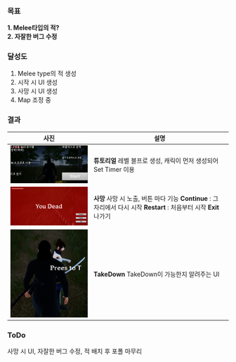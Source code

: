 ### 목표  
**1. Melee타입의 적?**   
**2. 자잘한 버그 수정**

### 달성도
1. Melee type의 적 생성
2. 시작 시 UI 생성
3. 사망 시 UI 생성
4. Map 조정 중


### 결과
|사진|설명|
|---|---|
|<img src = Image/StartInfo.png width = 400px>|**튜토리얼** 레벨 블프로 생성, 캐릭이 먼저 생성되어 Set Timer 이용|
|<img src = Image/Dead.png width = 400px>|**사망** 사망 시 노출, 버튼 마다 기능   **Continue** : 그 자리에서 다시 시작  **Restart** : 처음부터 시작   **Exit** 나가기|
|<img src = Image/TakeDownInfo.png  width = 400px Height = 200px>|**TakeDown**  TakeDown이 가능한지 알려주는 UI|

### ToDo
사망 시 UI, 자잘한 버그 수정, 적 배치 후 포폴 마무리